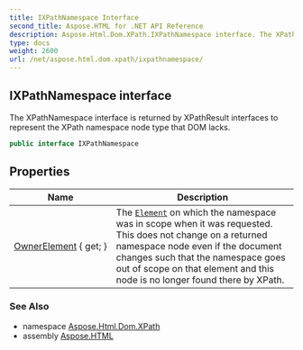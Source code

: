 ```yaml
---
title: IXPathNamespace Interface
second_title: Aspose.HTML for .NET API Reference
description: Aspose.Html.Dom.XPath.IXPathNamespace interface. The XPathNamespace interface is returned by XPathResult interfaces to represent the XPath namespace node type that DOM lacks
type: docs
weight: 2600
url: /net/aspose.html.dom.xpath/ixpathnamespace/
---
```

## IXPathNamespace interface

The XPathNamespace interface is returned by XPathResult interfaces to represent the XPath namespace node type that DOM lacks.

```csharp
public interface IXPathNamespace
```

## Properties

| Name | Description |
| --- | --- |
| [OwnerElement](../../aspose.html.dom.xpath/ixpathnamespace/ownerelement/) { get; } | The [`Element`](../../aspose.html.dom/element/) on which the namespace was in scope when it was requested. This does not change on a returned namespace node even if the document changes such that the namespace goes out of scope on that element and this node is no longer found there by XPath. |

### See Also

* namespace [Aspose.Html.Dom.XPath](../../aspose.html.dom.xpath/)
* assembly [Aspose.HTML](../../)
